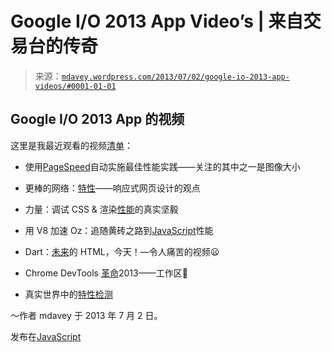 <!--yml

类别：未分类

日期：2024 年 05 月 18 日 06:22:50

-->

# Google I/O 2013 App Video’s | 来自交易台的传奇

> 来源：[`mdavey.wordpress.com/2013/07/02/google-io-2013-app-videos/#0001-01-01`](https://mdavey.wordpress.com/2013/07/02/google-io-2013-app-videos/#0001-01-01)

## Google I/O 2013 App 的视频

这里是我最近观看的视频[清单](https://developers.google.com/events/io/sessions#t-chrome-apps)：

+   使用[PageSpeed](https://developers.google.com/events/io/sessions/325313237)自动实施最佳性能实践——关注的其中之一是图像大小

+   更棒的网络：[特性](https://developers.google.com/events/io/sessions/324706714)——响应式网页设计的观点

+   力量：调试 CSS & 渲染[性能](https://developers.google.com/events/io/sessions/324511365)的真实坚毅

+   用 V8 加速 Oz：追随黄砖之路到[JavaScript](https://developers.google.com/events/io/sessions/324908972)性能

+   Dart：[未来](https://developers.google.com/events/io/sessions/325433525)的 HTML，今天！—令人痛苦的视频😦

+   Chrome DevTools [革命](https://developers.google.com/events/io/sessions/325206725)2013——工作区🙂

+   真实世界中的[特性检测](https://developers.google.com/events/io/sessions/324431569)

～作者 mdavey 于 2013 年 7 月 2 日。

发布在[JavaScript](https://mdavey.wordpress.com/category/languages/javascript/)

